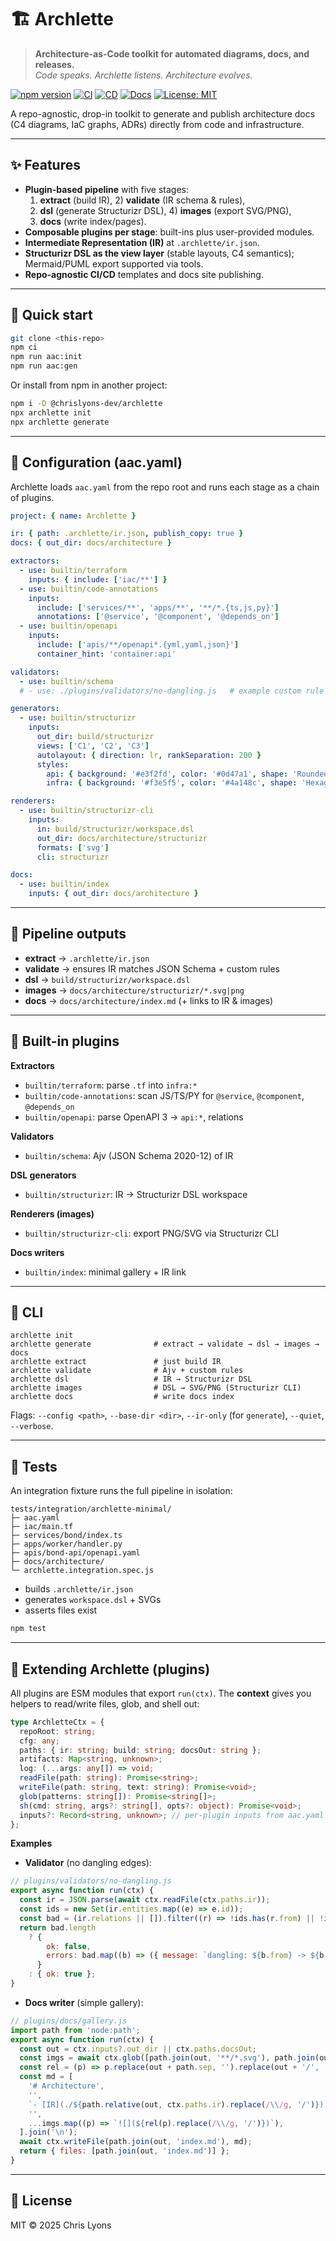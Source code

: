 # 🏗️ Archlette

> **Architecture-as-Code toolkit for automated diagrams, docs, and releases.**  
> _Code speaks. Archlette listens. Architecture evolves._

[![npm version](https://img.shields.io/npm/v/@chrislyons-dev/archlette?color=blue&logo=npm)](https://www.npmjs.com/package/@chrislyons-dev/archlette)
[![CI](https://github.com/chrislyons-dev/archlette/actions/workflows/ci.yml/badge.svg)](https://github.com/chrislyons-dev/archlette/actions/workflows/ci.yml)
[![CD](https://github.com/chrislyons-dev/archlette/actions/workflows/cd.yml/badge.svg)](https://github.com/chrislyons-dev/archlette/actions/workflows/cd.yml)
[![Docs](https://img.shields.io/badge/docs-gh--pages-success?logo=github)](https://chrislyons-dev.github.io/archlette/)
[![License: MIT](https://img.shields.io/badge/license-MIT-green.svg)](LICENSE)

A repo-agnostic, drop-in toolkit to generate and publish architecture docs (C4 diagrams, IaC graphs, ADRs) directly from code and infrastructure.

---

## ✨ Features

- **Plugin-based pipeline** with five stages:
  1. **extract** (build IR), 2) **validate** (IR schema & rules),
  2. **dsl** (generate Structurizr DSL), 4) **images** (export SVG/PNG),
  3. **docs** (write index/pages).
- **Composable plugins per stage**: built-ins plus user-provided modules.
- **Intermediate Representation (IR)** at `.archlette/ir.json`.
- **Structurizr DSL as the view layer** (stable layouts, C4 semantics); Mermaid/PUML export supported via tools.
- **Repo-agnostic CI/CD** templates and docs site publishing.

---

## 🚀 Quick start

```bash
git clone <this-repo>
npm ci
npm run aac:init
npm run aac:gen
```

Or install from npm in another project:

```bash
npm i -D @chrislyons-dev/archlette
npx archlette init
npx archlette generate
```

---

## 🔧 Configuration (aac.yaml)

Archlette loads `aac.yaml` from the repo root and runs each stage as a chain of plugins.

```yaml
project: { name: Archlette }

ir: { path: .archlette/ir.json, publish_copy: true }
docs: { out_dir: docs/architecture }

extractors:
  - use: builtin/terraform
    inputs: { include: ['iac/**'] }
  - use: builtin/code-annotations
    inputs:
      include: ['services/**', 'apps/**', '**/*.{ts,js,py}']
      annotations: ['@service', '@component', '@depends_on']
  - use: builtin/openapi
    inputs:
      include: ['apis/**/openapi*.{yml,yaml,json}']
      container_hint: 'container:api'

validators:
  - use: builtin/schema
  # - use: ./plugins/validators/no-dangling.js   # example custom rule

generators:
  - use: builtin/structurizr
    inputs:
      out_dir: build/structurizr
      views: ['C1', 'C2', 'C3']
      autolayout: { direction: lr, rankSeparation: 200 }
      styles:
        api: { background: '#e3f2fd', color: '#0d47a1', shape: 'RoundedBox' }
        infra: { background: '#f3e5f5', color: '#4a148c', shape: 'Hexagon' }

renderers:
  - use: builtin/structurizr-cli
    inputs:
      in: build/structurizr/workspace.dsl
      out_dir: docs/architecture/structurizr
      formats: ['svg']
      cli: structurizr

docs:
  - use: builtin/index
    inputs: { out_dir: docs/architecture }
```

---

## 🧠 Pipeline outputs

- **extract** → `.archlette/ir.json`
- **validate** → ensures IR matches JSON Schema + custom rules
- **dsl** → `build/structurizr/workspace.dsl`
- **images** → `docs/architecture/structurizr/*.svg|png`
- **docs** → `docs/architecture/index.md` (+ links to IR & images)

---

## 🧩 Built-in plugins

**Extractors**

- `builtin/terraform`: parse `.tf` into `infra:*`
- `builtin/code-annotations`: scan JS/TS/PY for `@service`, `@component`, `@depends_on`
- `builtin/openapi`: parse OpenAPI 3 → `api:*`, relations

**Validators**

- `builtin/schema`: Ajv (JSON Schema 2020-12) of IR

**DSL generators**

- `builtin/structurizr`: IR → Structurizr DSL workspace

**Renderers (images)**

- `builtin/structurizr-cli`: export PNG/SVG via Structurizr CLI

**Docs writers**

- `builtin/index`: minimal gallery + IR link

---

## 🧰 CLI

```
archlette init
archlette generate              # extract → validate → dsl → images → docs
archlette extract               # just build IR
archlette validate              # Ajv + custom rules
archlette dsl                   # IR → Structurizr DSL
archlette images                # DSL → SVG/PNG (Structurizr CLI)
archlette docs                  # write docs index
```

Flags: `--config <path>`, `--base-dir <dir>`, `--ir-only` (for `generate`), `--quiet`, `--verbose`.

---

## 🧪 Tests

An integration fixture runs the full pipeline in isolation:

```
tests/integration/archlette-minimal/
├─ aac.yaml
├─ iac/main.tf
├─ services/bond/index.ts
├─ apps/worker/handler.py
├─ apis/bond-api/openapi.yaml
├─ docs/architecture/
└─ archlette.integration.spec.js
```

- builds `.archlette/ir.json`
- generates `workspace.dsl` + SVGs
- asserts files exist

```bash
npm test
```

---

## 🧩 Extending Archlette (plugins)

All plugins are ESM modules that export `run(ctx)`.
The **context** gives you helpers to read/write files, glob, and shell out:

```ts
type ArchletteCtx = {
  repoRoot: string;
  cfg: any;
  paths: { ir: string; build: string; docsOut: string };
  artifacts: Map<string, unknown>;
  log: (...args: any[]) => void;
  readFile(path: string): Promise<string>;
  writeFile(path: string, text: string): Promise<void>;
  glob(patterns: string[]): Promise<string[]>;
  sh(cmd: string, args?: string[], opts?: object): Promise<void>;
  inputs?: Record<string, unknown>; // per-plugin inputs from aac.yaml
};
```

**Examples**

- **Validator** (no dangling edges):

```js
// plugins/validators/no-dangling.js
export async function run(ctx) {
  const ir = JSON.parse(await ctx.readFile(ctx.paths.ir));
  const ids = new Set(ir.entities.map((e) => e.id));
  const bad = (ir.relations || []).filter((r) => !ids.has(r.from) || !ids.has(r.to));
  return bad.length
    ? {
        ok: false,
        errors: bad.map((b) => ({ message: `dangling: ${b.from} -> ${b.to}` })),
      }
    : { ok: true };
}
```

- **Docs writer** (simple gallery):

```js
// plugins/docs/gallery.js
import path from 'node:path';
export async function run(ctx) {
  const out = ctx.inputs?.out_dir || ctx.paths.docsOut;
  const imgs = await ctx.glob([path.join(out, '**/*.svg'), path.join(out, '**/*.png')]);
  const rel = (p) => p.replace(out + path.sep, '').replace(out + '/', '');
  const md = [
    '# Architecture',
    '',
    `- [IR](./${path.relative(out, ctx.paths.ir).replace(/\\/g, '/')})`,
    '',
    ...imgs.map((p) => `![](${rel(p).replace(/\\/g, '/')})`),
  ].join('\n');
  await ctx.writeFile(path.join(out, 'index.md'), md);
  return { files: [path.join(out, 'index.md')] };
}
```

---

## 📄 License

MIT © 2025 Chris Lyons
